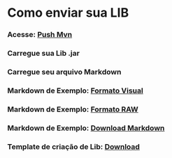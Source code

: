 # Como enviar sua LIB
### Acesse: [Push Mvn](https://pushmvn.idevoc.com.br/)

### Carregue sua Lib .jar
### Carregue seu arquivo Markdown

### Markdown de Exemplo: [Formato Visual](https://mvn.idevoc.com.br/examplemd)
### Markdown de Exemplo: [Formato RAW](https://mvn.idevoc.com.br/examplemd.md)
### Markdown de Exemplo: [Download Markdown](https://mvn.idevoc.com.br/examplemd.zip)

### Template de criação de Lib: [Download](https://mvn.idevoc.com.br/example-build-lib.zip)
